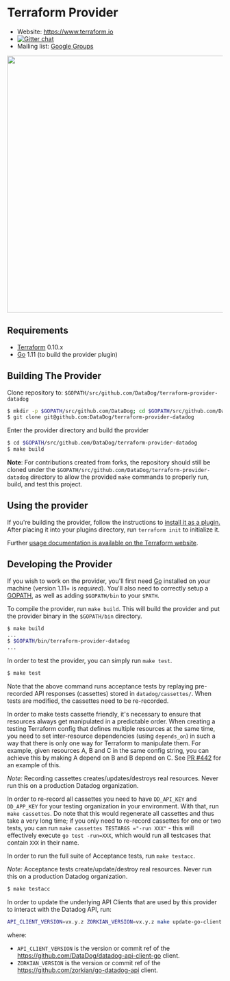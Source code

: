 # Terraform Provider

- Website: https://www.terraform.io
- [![Gitter chat](https://badges.gitter.im/hashicorp-terraform/Lobby.png)](https://gitter.im/hashicorp-terraform/Lobby)
- Mailing list: [Google Groups](http://groups.google.com/group/terraform-tool)

<img src="https://cdn.rawgit.com/hashicorp/terraform-website/master/content/source/assets/images/logo-hashicorp.svg" width="600px">

## Requirements

- [Terraform](https://www.terraform.io/downloads.html) 0.10.x
- [Go](https://golang.org/doc/install) 1.11 (to build the provider plugin)

## Building The Provider

Clone repository to: `$GOPATH/src/github.com/DataDog/terraform-provider-datadog`

```sh
$ mkdir -p $GOPATH/src/github.com/DataDog; cd $GOPATH/src/github.com/DataDog
$ git clone git@github.com:DataDog/terraform-provider-datadog
```

Enter the provider directory and build the provider

```sh
$ cd $GOPATH/src/github.com/DataDog/terraform-provider-datadog
$ make build
```

**Note**: For contributions created from forks, the repository should still be cloned under the `$GOPATH/src/github.com/DataDog/terraform-provider-datadog` directory to allow the provided `make` commands to properly run, build, and test this project.

## Using the provider

If you're building the provider, follow the instructions to [install it as a plugin.](https://www.terraform.io/docs/plugins/basics.html#installing-a-plugin) After placing it into your plugins directory, run `terraform init` to initialize it.

Further [usage documentation is available on the Terraform website](https://www.terraform.io/docs/providers/datadog/index.html).

## Developing the Provider

If you wish to work on the provider, you'll first need [Go](http://www.golang.org) installed on your machine (version 1.11+ is _required_). You'll also need to correctly setup a [GOPATH](http://golang.org/doc/code.html#GOPATH), as well as adding `$GOPATH/bin` to your `$PATH`.

To compile the provider, run `make build`. This will build the provider and put the provider binary in the `$GOPATH/bin` directory.

```sh
$ make build
...
$ $GOPATH/bin/terraform-provider-datadog
...
```

In order to test the provider, you can simply run `make test`.

```sh
$ make test
```

Note that the above command runs acceptance tests by replaying pre-recorded API responses (cassettes) stored in `datadog/cassettes/`. When tests are modified, the cassettes need to be re-recorded.

In order to make tests cassette friendly, it's necessary to ensure that resources always get manipulated in a predictable order. When creating a testing Terraform config that defines multiple resources at the same time, you need to set inter-resource dependencies (using `depends_on`) in such a way that there is only one way for Terraform to manipulate them. For example, given resources A, B and C in the same config string, you can achieve this by making A depend on B and B depend on C. See [PR #442](https://github.com/DataDog/terraform-provider-datadog/pull/442) for an example of this.

_Note:_ Recording cassettes creates/updates/destroys real resources. Never run this on a production Datadog organization.

In order to re-record all cassettes you need to have `DD_API_KEY` and `DD_APP_KEY` for your testing organization in your environment. With that, run `make cassettes`. Do note that this would regenerate all cassettes and thus take a very long time; if you only need to re-record cassettes for one or two tests, you can run `make cassettes TESTARGS ="-run XXX"` - this will effectively execute `go test -run=XXX`, which would run all testcases that contain `XXX` in their name.

In order to run the full suite of Acceptance tests, run `make testacc`.

_Note:_ Acceptance tests create/update/destroy real resources. Never run this on a production Datadog organization.

```sh
$ make testacc
```

In order to update the underlying API Clients that are used by this provider to interact with the Datadog API, run:

```sh
API_CLIENT_VERSION=vx.y.z ZORKIAN_VERSION=vx.y.z make update-go-client
```

where:

- `API_CLIENT_VERSION` is the version or commit ref of the https://github.com/DataDog/datadog-api-client-go client.
- `ZORKIAN_VERSION` is the version or commit ref of the https://github.com/zorkian/go-datadog-api client.
